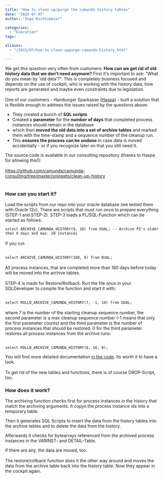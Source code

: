 ```yaml
---
title: "How to clean up/purge the camunda history tables"
date: "2015-07-07"
author: "Ingo Richtsmeier"

categories:
  - "Execution"
tags: 

aliases:
  - "/2015/07/how-to-clean-uppurge-camunda-history.html"

---
```


<div>
We get this question very often from customers: <b>How can we get rid of old history data that we don't need anymore?</b>&nbsp;First it's important to ask: "What do you mean by 'old data'?". This is completely business focused and depends on the use of cockpit, who is working with the history data, how reports are generated and maybe even constraints due to legislation.<br />
<br />
One of our customers - Hamburger Sparkasse (<a href="http://www.haspa.de/" target="_blank">Haspa</a>) - built a solution that is flexible enough to address the issues raised by the questions above:<br />
<a name='more'></a><ul>
<li>They created a bunch of <b>SQL scripts</b></li>
<li>Created a <b>parameter</b>&nbsp;for&nbsp;the <b>number of days</b> that completed process instances should remain in the database</li>
<li>which then&nbsp;<b>moved the old data into a set of archive tables</b> and marked them with the time-stamp and a sequence number of the cleanup run.</li>
<li>This <b>ensures the process can be&nbsp;undone</b> in case data is moved accidentally - or if you recognize later on that you still need it.</li>
</ul>
<div>
The source code is available in our consulting repository (thanks to Haspa for allowing this!):</div>
<div>
<br /></div>
<div>
<a href="https://github.com/camunda/camunda-consulting/tree/master/snippets/clean-up-history">https://github.com/camunda/camunda-consulting/tree/master/snippets/clean-up-history</a></div>
<br />
<h3>
How can you start it?</h3>
Load the scripts from our repo&nbsp;into your oracle database (we tested them with Oracle 12c). There are scripts that must run once to prepare everything (STEP-1 and STEP-2). STEP-3 loads a PL/SQL-Function which can be started as follows:<br />
<code><br /></code>
<code>select ARCHIVE_CAMUNDA_HISTORY(9, 20) from DUAL; -- Archive PI's older then 9 days and max. 20 instances</code><br />
<br />
If you run<br />
<br />
<code>
select ARCHIVE_CAMUNDA_HISTORY(180, 0) from DUAL;</code><br />
<br />
All process instances, that are completed more than 180 days before today will be moved into the archive tables.<br />
<br />
STEP-4 is made for Restore/Rollback. Run the file once in your SQLDeveloper to compile the function and start it with:<br />
<br />
<code>
select ROLLB_ARCHIVE_CAMUNDA_HISTORY(7, -1, 10) from DUAL;</code><br />
<br />
where 7 is the number of the starting cleanup sequence number, the second parameter is a max cleanup sequence number (-1 means that only the first parameter counts) and the third parameter is the number of process instances that should be restored. 0 for the third parameter restores all process instances from the archive runs:<br />
<br />
<code>
select ROLLB_ARCHIVE_CAMUNDA_HISTORY(8, 10, 0);</code><br />
<code><br /></code>
You will find more detailed documentation <a href="https://github.com/camunda/camunda-consulting/tree/master/snippets/clean-up-history/oracle-scripts" target="_blank">in the code</a>. Its worth it to have a look.<br />
<br />
To get rid of the new tables and functions, there is of course DROP-Script, too.<br />
<h3>
How does it work?&nbsp;</h3>
The archiving function checks first for process instances in the history that match the archiving arguments. It copys the process instance ids into a temporary table.



Then it generates SQL Scripts to insert the data from the history tables into the archive tables and to delete the data from the history.



Afterwards it checks for bytearrays referenced from the archived process instances in the VARINST- and DETAIL-Table.



If there are any, the data are moved, too.<br />
<br />
The restore/rollback function does it the other way around and moves the data from the archive table back into the history table. Now they appear in the cockpit again.



</div>